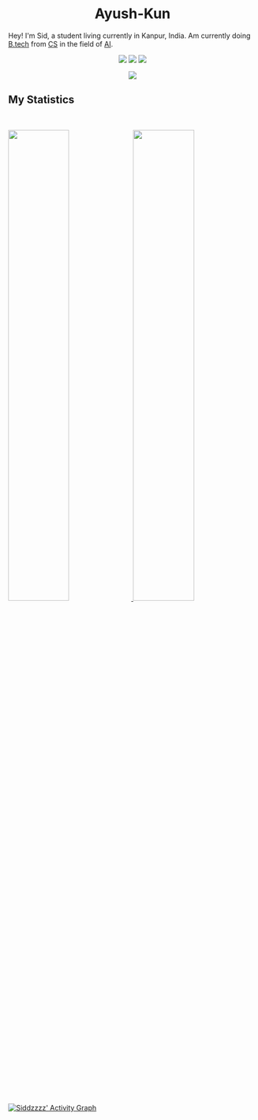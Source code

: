 <h1 align="center">
  <b>Ayush-Kun</b>
</h1>
Hey! I'm Sid, a student living currently in Kanpur, India. Am currently doing <a href="https://en.wikipedia.org/wiki/Bachelor_of_Technology">B.tech</a> from <a href="https://en.wikipedia.org/wiki/Computer_science">CS</a> in the field of <a href="https://en.wikipedia.org/wiki/Artificial_intelligence">AI</a>.
<br>

<p>
<div align="center">
  <img src="https://img.shields.io/badge/-HTML-c58545?style=for-the-badge&logo=html5&logoColor=c58545&labelColor=282828">
  <img src="https://img.shields.io/badge/-Compiled-98b982?style=for-the-badge&logo=c&logoColor=98b982&labelColor=282828">
  <img src="https://img.shields.io/badge/-Python-98b982?style=for-the-badge&logo=python&logoColor=98b982&labelColor=282828">
</div>
</p>

<div align="center">
  <a href="https://open.spotify.com/user/6s6pbtefezpookh8gwnkko15v">
    <img src="https://readme-spotify-tingz.vercel.app/api/now-playing">
  </a>
</div>

<!--
<div align="center">
  <a href="https://open.spotify.com/user/6s6pbtefezpookh8gwnkko15v">
    <img src="https://spotify-readme-theta-virid.vercel.app/api?scan=true&theme=dark" width="240px">
  </a>
</div>
-->

## My Statistics

<br/>
<p align="left">
  <a href="https://Siddzzzz.dev/">
  <img width="49.5%" src="https://github-readme-stats.vercel.app/api?username=Siddzzzz&show_icons=true&theme=gruvbox&hide_border=true" />
    <img width="49.5%" src="https://github-readme-streak-stats.herokuapp.com/?user=Siddzzzz&theme=gruvbox&hide_border=true" />
  </a>
</p>
<br>

[![Siddzzzz' Activity Graph](https://activity-graph.herokuapp.com/graph?username=Siddzzzz&custom_title=Siddzzzz's%20Contribution%20Graph&theme=gruvbox&bg_color=282828&hide_border=true&line=d1a01f&point=c58545)](https://Siddzzzz)
